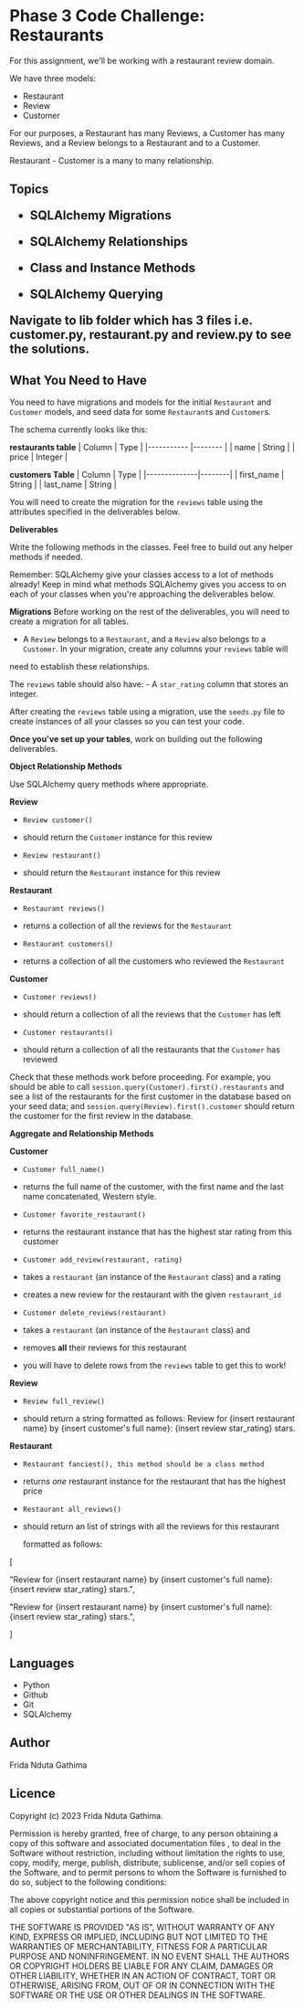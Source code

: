 <h1>Phase 3 Code Challenge: Restaurants</h1>

For this assignment, we'll be working with a restaurant review domain.

We have three models: 

 - Restaurant 
 - Review 
 - Customer

For our purposes, a Restaurant has many Reviews, a Customer has many Reviews, and a Review belongs to a Restaurant and to a Customer.

Restaurant - Customer is a many to many relationship.

 <h2>Topics</>

- SQLAlchemy Migrations

- SQLAlchemy Relationships

- Class and Instance Methods

- SQLAlchemy Querying

Navigate to **lib folder** which has 3 files i.e. **customer.py**, **restaurant.py** and **review.py** to see the solutions.

<h2>What You Need to Have</h2>

You need to have migrations and models for the initial `Restaurant` and `Customer` models, and seed data for some `Restaurant`s and `Customer`s.

The schema currently looks like this: 

**restaurants table**
| Column	 | Type    |
|----------- |-------- |
| name	     | String  |
| price	     | Integer |


**customers Table**
| Column	   | Type   |
|--------------|--------|
| first_name   | String |
| last_name	   | String |


You will need to create the migration for the `reviews` table using the attributes specified in the deliverables below.

 

**Deliverables**

Write the following methods in the classes. Feel free to build out any helper methods if needed.

Remember: SQLAlchemy give your classes access to a lot of methods already! Keep in mind what methods SQLAlchemy gives you access to on each of your classes when you're approaching the deliverables below.

**Migrations**
Before working on the rest of the deliverables, you will need to create a migration for all tables.

 
- A `Review` belongs to a `Restaurant`, and a `Review` also belongs to a  `Customer`.  In your migration, create any columns your `reviews` table will

 need to establish these relationships.

The `reviews` table should also have:  - A `star_rating` column that stores an integer.
 

After creating the `reviews` table using a migration, use the `seeds.py` file to create instances of all your classes so you can test your code.

 

**Once you've set up your tables**, work on building out the following deliverables.

 

**Object Relationship Methods**
 

Use SQLAlchemy query methods where appropriate.

 

**Review**

- `Review customer()`

 - should return the `Customer` instance for this review

- `Review restaurant()`

 - should return the `Restaurant` instance for this review

 

**Restaurant**
 

- `Restaurant reviews()`

 - returns a collection of all the reviews for the `Restaurant`

- `Restaurant customers()`

 - returns a collection of all the customers who reviewed the `Restaurant`

 

**Customer**
 

- `Customer reviews()`

 - should return a collection of all the reviews that the `Customer` has left

- `Customer restaurants()`

 - should return a collection of all the restaurants that the `Customer` has reviewed

 

Check that these methods work before proceeding. For example, you should be able to call `session.query(Customer).first().restaurants` and see a list of the restaurants for the first customer in the database based on your seed data; and `session.query(Review).first().customer` should return the customer for the first review in the database.

 

 **Aggregate and Relationship Methods**
 

 **Customer**
 

- `Customer full_name()`

 - returns the full name of the customer, with the first name and the last name  concatenated, Western style.

- `Customer favorite_restaurant()`

 - returns the restaurant instance that has the highest star rating from this customer

- `Customer add_review(restaurant, rating)`

 - takes a `restaurant` (an instance of the `Restaurant` class) and a rating

 - creates a new review for the restaurant with the given `restaurant_id`

- `Customer delete_reviews(restaurant)`

 - takes a `restaurant` (an instance of the `Restaurant` class) and

 - removes **all** their reviews for this restaurant

 - you will have to delete rows from the `reviews` table to get this to work!

 

**Review**

- `Review full_review()`

 - should return a string formatted as follows:
Review for {insert restaurant name} by {insert customer's full name}: {insert review star_rating} stars.

 

**Restaurant**

- `Restaurant fanciest(), this method should be a class method`

 - returns _one_ restaurant instance for the restaurant that has the highest   price

- `Restaurant all_reviews()`

 - should return an list of strings with all the reviews for this restaurant

   formatted as follows:

[

 "Review for {insert restaurant name} by {insert customer's full name}: {insert review star_rating} stars.",

 "Review for {insert restaurant name} by {insert customer's full name}: {insert review star_rating} stars.",

]

<h2>Languages</h2>

- Python
- Github
- Git
- SQLAlchemy

<h2>Author</h2>

Frida Nduta Gathima 

<h2>Licence</h2>

Copyright (c) 2023 Frida Nduta Gathima.

Permission is hereby granted, free of charge, to any person obtaining a copy of this software and associated documentation files , to deal in the Software without restriction, including without limitation the rights to use, copy, modify, merge, publish, distribute, sublicense, and/or sell copies of the Software, and to permit persons to whom the Software is furnished to do so, subject to the following conditions:

The above copyright notice and this permission notice shall be included in all copies or substantial portions of the Software.

THE SOFTWARE IS PROVIDED "AS IS", WITHOUT WARRANTY OF ANY KIND, EXPRESS OR IMPLIED, INCLUDING BUT NOT LIMITED TO THE WARRANTIES OF MERCHANTABILITY, FITNESS FOR A PARTICULAR PURPOSE AND NONINFRINGEMENT. IN NO EVENT SHALL THE AUTHORS OR COPYRIGHT HOLDERS BE LIABLE FOR ANY CLAIM, DAMAGES OR OTHER LIABILITY, WHETHER IN AN ACTION OF CONTRACT, TORT OR OTHERWISE, ARISING FROM, OUT OF OR IN CONNECTION WITH THE SOFTWARE OR THE USE OR OTHER DEALINGS IN THE SOFTWARE.
